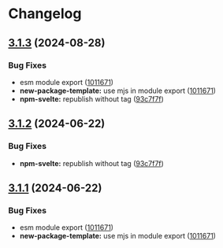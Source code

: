 # Changelog

## [3.1.3](https://github.com/XaveScor/reatom/compare/react-v2-v3.1.2...react-v2-v3.1.3) (2024-08-28)


### Bug Fixes

* esm module export ([1011671](https://github.com/XaveScor/reatom/commit/10116719dd92d8102352a39e4ed772b8173d8668))
* **new-package-template:** use mjs in module export ([1011671](https://github.com/XaveScor/reatom/commit/10116719dd92d8102352a39e4ed772b8173d8668))
* **npm-svelte:** republish without tag ([93c7f7f](https://github.com/XaveScor/reatom/commit/93c7f7f5ec58247b1b3aec854cd83b0a0ecd6a6c))

## [3.1.2](https://github.com/artalar/reatom/compare/react-v2-v3.1.1...react-v2-v3.1.2) (2024-06-22)


### Bug Fixes

* **npm-svelte:** republish without tag ([93c7f7f](https://github.com/artalar/reatom/commit/93c7f7f5ec58247b1b3aec854cd83b0a0ecd6a6c))

## [3.1.1](https://github.com/artalar/reatom/compare/react-v2-v3.1.0...react-v2-v3.1.1) (2024-06-22)


### Bug Fixes

* esm module export ([1011671](https://github.com/artalar/reatom/commit/10116719dd92d8102352a39e4ed772b8173d8668))
* **new-package-template:** use mjs in module export ([1011671](https://github.com/artalar/reatom/commit/10116719dd92d8102352a39e4ed772b8173d8668))

